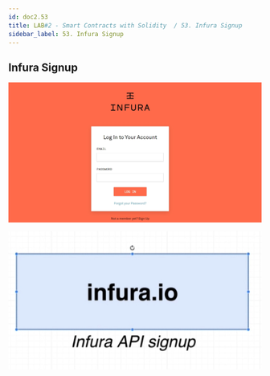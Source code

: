 ```yaml
---
id: doc2.53
title: LAB#2 - Smart Contracts with Solidity  / 53. Infura Signup
sidebar_label: 53. Infura Signup
---
```


## Infura Signup


![alt text](.\assets\Imagem53_1.jpg)


![alt text](.\assets\Imagem53_2.jpg)

